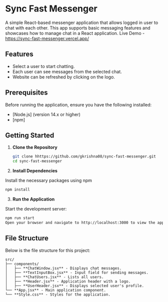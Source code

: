 # **Sync Fast Messenger**

A simple React-based messenger application that allows logged in user to chat with each other. This app supports basic messaging features and showcases how to manage chat in a React application.
Live Demo - https://sync-fast-messenger.vercel.app/
## Features

- Select a user to start chatting.
- Each user can see messages from the selected chat.
- Website can be refreshed by clicking on the logo.

## Prerequisites

Before running the application, ensure you have the following installed:

- [Node.js] (version 14.x or higher)
- [npm]

## Getting Started

1. **Clone the Repository**

   ```bash
   git clone hhttps://github.com/gkrishna08/sync-fast-messenger.git
   cd sync-fast-messenger
   ```

2. **Install Dependencies**

Install the necessary packages using npm
   ```bash
   npm install
   ```

3. **Run the Application**

Start the development server:
   ```bash
   npm run start
   Open your browser and navigate to http://localhost:3000 to view the application.
   ```
## File Structure

Below is the file structure for this project:

```plaintext
src/
├── components/
│   ├── **ChatWindow.jsx** - Displays chat messages.
│   ├── **TextInputBox.jsx** - Input field for sending messages.
│   ├── **ChatUsers.jsx** - Lists all users.
│   ├── **Header.jsx** - Application header with a logo.
│   ├── **UserHeader.jsx** - Displays selected user's profile.
└── **App.jsx** - Main application component.
└── **Style.css** - Styles for the application.
